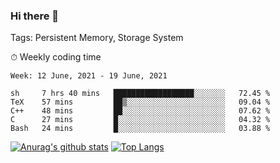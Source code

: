 ### Hi there 👋

Tags: Persistent Memory, Storage System

<!--

[![Anurag's github stats](https://github-readme-stats.vercel.app/api?username=wwyf)](https://github.com/anuraghazra/github-readme-stats)

[![Anurag's github stats](https://github-readme-stats.vercel.app/api?username=wwyf&count_private=true)](https://github.com/anuraghazra/github-readme-stats)


[![Top Langs](https://github-readme-stats.vercel.app/api/top-langs/?username=wwyf&count_private=true&&hide=jupyter%20notebook,html)](https://github.com/anuraghazra/github-readme-stats)



-->


⏱ Weekly coding time

<!--START_SECTION:waka-->
```text
Week: 12 June, 2021 - 19 June, 2021

sh     7 hrs 40 mins   ██████████████████░░░░░░░   72.45 % 
TeX    57 mins         ██▒░░░░░░░░░░░░░░░░░░░░░░   09.04 % 
C++    48 mins         ██░░░░░░░░░░░░░░░░░░░░░░░   07.62 % 
C      27 mins         █░░░░░░░░░░░░░░░░░░░░░░░░   04.32 % 
Bash   24 mins         █░░░░░░░░░░░░░░░░░░░░░░░░   03.88 % 
```
<!--END_SECTION:waka-->



[![Anurag's github stats](https://github-readme-stats.vercel.app/api?username=wwyf&count_private=true&show_icons=true&hide_border=true)](https://github.com/anuraghazra/github-readme-stats) [![Top Langs](https://github-readme-stats.vercel.app/api/top-langs/?username=wwyf&count_private=true&hide=jupyter%20notebook,html,OpenEdge%20ABL&langs_count=10&layout=compact&hide_border=true)](https://github.com/anuraghazra/github-readme-stats)

<!--

[![willianrod's wakatime stats](https://github-readme-stats.vercel.app/api/wakatime?username=wwyf)](https://github.com/anuraghazra/github-readme-stats)


-->
